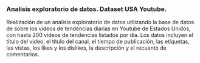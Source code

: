 ### Analisis exploratorio de datos. Dataset USA Youtube.
Realización de un analisis exploratorio de datos utilizando la base de datos de sobre los videos de tendencias diarias en Youtube de Estados Unidos, con hasta 200 videos de tendencias listados por día.
 Los datos incluyen el título del video, el título del canal, el tiempo de publicación, las etiquetas, las vistas, los likes y los dislikes, la descripción y el recuento de comentarios.

